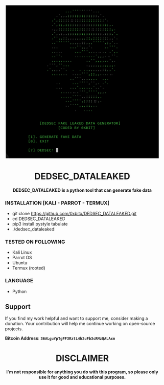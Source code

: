 
<p align="center">
<img src="https://github.com/0xbitx/DEDSEC_DATALEAKED/blob/main/banner.png", width="500", height="500">
</p>
<h1 align="center"> DEDSEC_DATALEAKED</h1>
<h4 align="center">DEDSEC_DATALEAKED is a python tool that can generate fake data </h4>

### INSTALLATION [KALI - PARROT - TERMUX]
* git clone https://github.com/0xbitx/DEDSEC_DATALEAKED.git
* cd DEDSEC_DATALEAKED
* pip3 install pystyle tabulate
* ./dedsec_dataleaked

### TESTED ON FOLLOWING
* Kali Linux 
* Parrot OS 
* Ubuntu
* Termux (rooted)

### LANGUAGE 
* Python


## Support

If you find my work helpful and want to support me, consider making a donation. Your contribution will help me continue working on open-source projects.

**Bitcoin Address: `36ALguYpTgFF3RztL4h2uFb3cRMzQALAcm`**

<h1 align="center"> DISCLAIMER </h1>

<h4 align="center">I'm not responsible for anything you do with this program, so please only use it for good and educational purposes. </h4>
